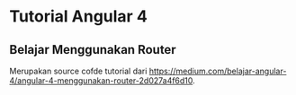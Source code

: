 # Tutorial Angular 4
## Belajar Menggunakan Router

Merupakan source cofde tutorial dari https://medium.com/belajar-angular-4/angular-4-menggunakan-router-2d027a4f6d10.
